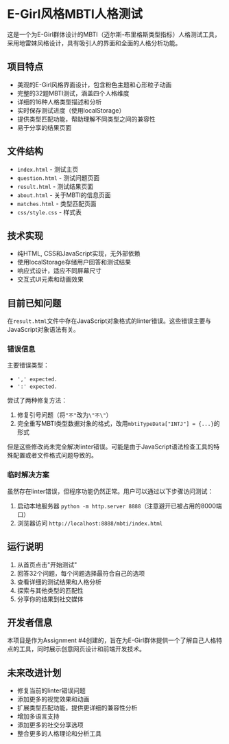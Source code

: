 # E-Girl风格MBTI人格测试

这是一个为E-Girl群体设计的MBTI（迈尔斯-布里格斯类型指标）人格测试工具，采用地雷妹风格设计，具有吸引人的界面和全面的人格分析功能。

## 项目特点

- 美观的E-Girl风格界面设计，包含粉色主题和心形粒子动画
- 完整的32题MBTI测试，涵盖四个人格维度
- 详细的16种人格类型描述和分析
- 实时保存测试进度（使用localStorage）
- 提供类型匹配功能，帮助理解不同类型之间的兼容性
- 易于分享的结果页面

## 文件结构

- `index.html` - 测试主页
- `question.html` - 测试问题页面
- `result.html` - 测试结果页面
- `about.html` - 关于MBTI的信息页面
- `matches.html` - 类型匹配页面
- `css/style.css` - 样式表

## 技术实现

- 纯HTML, CSS和JavaScript实现，无外部依赖
- 使用localStorage存储用户回答和测试结果
- 响应式设计，适应不同屏幕尺寸
- 交互式UI元素和动画效果

## 目前已知问题

在`result.html`文件中存在JavaScript对象格式的linter错误。这些错误主要与JavaScript对象语法有关。

### 错误信息

主要错误类型：
- `',' expected.`
- `':' expected.`

尝试了两种修复方法：
1. 修复引号问题（将`"不"`改为`\"不\"`）
2. 完全重写MBTI类型数据对象的格式，改用`mbtiTypeData["INTJ"] = {...}`的形式

但是这些修改尚未完全解决linter错误。可能是由于JavaScript语法检查工具的特殊配置或者文件格式问题导致的。

### 临时解决方案

虽然存在linter错误，但程序功能仍然正常。用户可以通过以下步骤访问测试：

1. 启动本地服务器 `python -m http.server 8888`（注意避开已被占用的8000端口）
2. 浏览器访问 `http://localhost:8888/mbti/index.html`

## 运行说明

1. 从首页点击"开始测试"
2. 回答32个问题，每个问题选择最符合自己的选项
3. 查看详细的测试结果和人格分析
4. 探索与其他类型的匹配性
5. 分享你的结果到社交媒体

## 开发者信息

本项目是作为Assignment #4创建的，旨在为E-Girl群体提供一个了解自己人格特点的工具，同时展示创意网页设计和前端开发技术。

## 未来改进计划

- 修复当前的linter错误问题
- 添加更多的视觉效果和动画
- 扩展类型匹配功能，提供更详细的兼容性分析
- 增加多语言支持
- 添加更多的社交分享选项
- 整合更多的人格理论和分析工具 